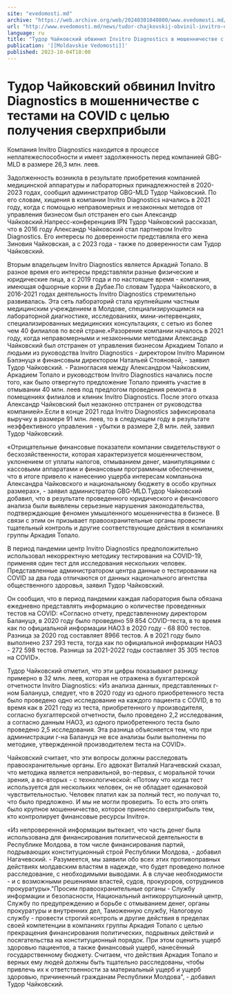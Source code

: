 ```yaml
---
site: "evedomosti.md"
archive: "https://web.archive.org/web/20240301040800/www.evedomosti.md/news/tudor-chajkovskij-obvinil-invitro-diagnostics-v-moshenniches"
url: "http://www.evedomosti.md/news/tudor-chajkovskij-obvinil-invitro-diagnostics-v-moshenniches"
language: ru
title: "Тудор Чайковский обвинил Invitro Diagnostics в мошенничестве с тестами на COVID с целью получения сверхприбыли"
publication: '[[Moldavskie Vedomosti]]'
published: 2023-10-04T18:00
---
```


# Тудор Чайковский обвинил Invitro Diagnostics в мошенничестве с тестами на COVID с целью получения сверхприбыли

Компания Invitro Diagnostics находится в процессе неплатежеспособности и имеет задолженность перед компанией GBG-MLD в размере 26,3 млн. леев.

Задолженность возникла в результате приобретения компанией медицинской аппаратуры и лабораторных принадлежностей в 2020-2023 годах, сообщил администратор GBG-MLD Тудор Чайковский. По его словам, хищения в компании Invitro Diagnostics начались в 2021 году, когда с помощью неправомерных и незаконных методов от управления бизнесом был отстранен его сын Александр Чайковский.Напресс-конференциив IPN Тудор Чайковский рассказал, что в 2016 году Александр Чайковский стал партнером Invitro Diagnostics. Его интересы по доверенности представляла его жена Зиновия Чайковская, а с 2023 года - также по доверенности сам Тудор Чайковский.

Вторым владельцем Invitro Diagnostics является Аркадий Топало. В разное время его интересы представляли разные физические и юридические лица, а с 2019 года и по настоящее время - компания, имеющая офшорные корни в Дубае.По словам Тудора Чайковского, в 2016-2021 годах деятельность Invitro Diagnostics стремительно развивалась. Эта сеть лабораторий стала крупнейшим частным медицинским учреждением в Молдове, специализирующимся на лабораторной диагностике, исследованиях, мини-интервенциях, специализированных медицинских консультациях, с сетью из более чем 40 филиалов по всей стране.«Разорение компании началось в 2021 году, когда неправомерными и незаконными методами Александр Чайковский был отстранен от управления бизнесом Аркадием Топало и людьми из руководства Invitro Diagnostics - директором Invitro Марином Бэлэнуцэ и финансовым директором Натальей Стояновой, - заявил Тудор Чайковский. - Разногласия между Александром Чайковским, Аркадием Топало и руководством Invitro Diagnostics начались после того, как было отвергнуто предложение Топало принять участие в отмывании 40 млн. леев под предлогом проведения ремонта в помещениях филиалов и клиник Invitro Diagnostics. После этого отказа Александр Чайковский был незаконно отстранен от руководства компанией».Если в конце 2021 года Invitro Diagnostics зафиксировала выручку в размере 91 млн. леев, то в следующем году в результате неэффективного управления - убытки в размере 2,8 млн. лей, заявил Тудор Чайковский.

«Отрицательные финансовые показатели компании свидетельствуют о бесхозяйственности, которая характеризуется мошенничеством, уклонением от уплаты налогов, отмыванием денег, манипуляциями с кассовыми аппаратами и финансовым программным обеспечением, что в итоге привело к нанесению ущерба интересам компаньона Александра Чайковского и национальному бюджету в особо крупных размерах», - заявил администратор GBG-MLD.Тудор Чайковский добавил, что в результате проведенного юридического и финансового анализа были выявлены серьезные нарушения законодательства, подтверждающие феномен умышленного мошенничества в бизнесе. В связи с этим он призывает правоохранительные органы провести тщательный контроль и другие соответствующие действия в компаниях группы Аркадия Топало.

В период пандемии центр Invitro Diagnostics предположительно использовал некорректную методику тестирования на COVID-19, применяя один тест для исследования нескольких человек. Представленные администратором центра данные о тестировании на COVID за два года отличаются от данных национального агентства общественного здоровья, заявил Тудор Чайковский.

Он сообщил, что в период пандемии каждая лаборатория была обязана ежедневно представлять информацию о количестве проведенных тестов на COVID: «Согласно отчету, представленному директором Балануцэ, в 2020 году было проведено 59 854 COVID-теста, в то время как по официальной информации НАОЗ в 2020 году - 68 800 тестов. Разница за 2020 год составляет 8966 тестов. А в 2021 году было выполнено 237 293 теста, тогда как по официальной информации НАОЗ - 272 598 тестов. Разница за 2021-2022 годы составляет 35 305 тестов на COVID».

Тудор Чайковский отметил, что эти цифры показывают разницу примерно в 32 млн. леев, которая не отражена в бухгалтерской отчетности Invitro Diagnostics: «Из анализа данных, представленных г-ном Балануцэ, следует, что в 2020 году из одного приобретенного теста было проведено одно исследование на каждого пациента с COVID, в то время как в 2021 году из теста, приобретенного у производителя, согласно бухгалтерской отчетности, было проведено 2,2 исследования, а согласно данным НАОЗ, из одного приобретенного теста было проведено 2,5 исследования. Эта разница объясняется тем, что при администрации г-на Балануцэ не все анализы были выполнены по методике, утвержденной производителем теста на COVID».

Чайковский считает, что эти вопросы должны расследовать правоохранительные органы. Его адвокат Виталий Нагачевский сказал, что методика является неправильной, во-первых, с моральной точки зрения, а во-вторых - с технологической: «Потому что когда тест используется для нескольких человек, он не обладает одинаковой чувствительностью. Человек платил как за полный тест, но получал то, что было предложено. И мы не могли проверить. То есть это опять было крупное мошенничество, которое принесло сверхприбыль тем, кто контролирует финансовые ресурсы Invitro».

«Из непроверенной информации вытекает, что часть денег была использована для финансирования политической деятельности в Республике Молдова, в том числе финансирования партий, подрывающих конституционный строй Республики Молдова, - добавил Нагачевский. - Разумеется, мы заявили обо всех этих противоправных действиях молдавским властям в надежде, что будет проведено полное расследование, с необходимыми выводами. А в случае необходимости - и с возможными решениями властей, судов, прокуроров, сотрудников прокуратуры»."Просим правоохранительные органы - Службу информации и безопасности, Национальный антикоррупционный центр, Службу по предупреждению и борьбе с отмыванием денег, органы прокуратуры и внутренних дел, Таможенную службу, Налоговую службу - провести строгий контроль и другие действия в пределах своей компетенции в компаниях группы Аркадия Топало с целью прекращения финансирования политических, подрывных действий и посягательства на конституционный порядок. При этом оценить ущерб здоровью пациентов, а также финансовый ущерб, нанесённый государственному бюджету. Считаем, что действия Аркадия Топало и верных ему людей должны быть тщательно расследованы, чтобы привлечь их к ответственности за материальный ущерб и ущерб здоровью, причиненный гражданам Республики Молдова", - добавил Тудор Чайковский.
